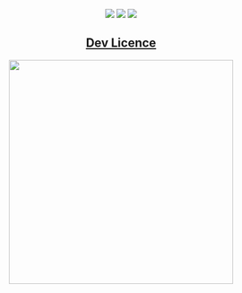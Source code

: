<div align="center">

![](https://img.shields.io/github/last-commit/arthurfincham/github-frontend-api)
![](https://img.shields.io/github/languages/count/arthurfincham/github-frontend-api)
![](https://img.shields.io/github/languages/code-size/arthurfincham/github-frontend-api)


## [Dev Licence](https://git-card.herokuapp.com/)

<img src="public/css/images/ghpreview.gif" width="400px">

</div>
